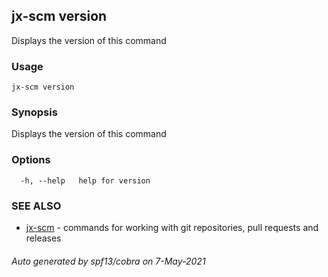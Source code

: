 ## jx-scm version

Displays the version of this command

### Usage

```
jx-scm version
```

### Synopsis

Displays the version of this command

### Options

```
  -h, --help   help for version
```

### SEE ALSO

* [jx-scm](jx-scm.md)	 - commands for working with git repositories, pull requests and releases

###### Auto generated by spf13/cobra on 7-May-2021
